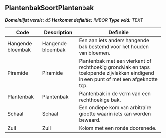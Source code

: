 ﻿## PlantenbakSoortPlantenbak

*__Domeinlijst versie:__ d5*
*__Herkomst definitie:__ IMBOR*
*__Type veld:__ TEXT*

|__Code__ |__Description__ |__Definitie__	|
|	---	|	---	|   ---	| 
| Hangende bloembak | Hangende bloembak | Een aan iets anders hangende bak bestemd voor het houden van bloemen. |
| Piramide | Piramide | Plantenbak met een vierkant of rechthoekig grondvlak en taps toelopende zijvlakken eindigend in een punt of met een afgeknotte top. |
| Plantenbak | Plantenbak | Plantenbak in de vorm van een rechthoekige bak. |
| Schaal | Schaal | Een ondiepe kom van arbitraire grootte waarin iets kan worden bewaard. |
| Zuil | Zuil | Kolom met een ronde doorsnede. |
